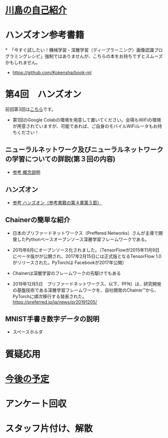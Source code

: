 # [川島の自己紹介](kawashimaken_introduction.md)

# ハンズオン参考書籍 

*　「今すぐ試したい！機械学習・深層学習（ディープラーニング）画像認識プログラミングレシピ」強制ではありませんが、こちらの本をお持ちですとスムーズかもしれません。

* https://github.com/Kokensha/book-ml

# 第4回　ハンズオン

前回第3回は[こちら](handson03.md)です。

* 第1回のGoogle Colabの環境を用意して置いてください。会場もWiFiの環境が用意されていますが、可能であれば、ご自身のモバイルWiFiルータもお持ちください！

## ニューラルネットワーク及びニューラルネットワークの学習についての詳説(第３回の内容)

* [参考 概念説明](./../04_artificial_neural_network.md)

## ハンズオン

* [参考 ハンズオン（参考書籍の第４章第５節）](https://github.com/Kokensha/book-ml/blob/master/Colaboratory/04_05(Chainer_MNIST).ipynb)

## Chainerの簡単な紹介

* 日本のプリファードネットワークス（Preffered Networks）さんが主導で開発したPythonベースオープンソース深層学習フレームワークである。

* 2015年6月にオープンソース化されました。（TensorFlowが2015年11月9日にベータ版がが公開され、2017年2月15日には正式版となるTensorFlow 1.0がリリースされた。PyTorchは Facebookが2017年公開）

* Chainerは深層学習のフレームワークの先駆けでもある

* 2019年12月5日　プリファードネットワークス、以下、PFN）は、研究開発の基盤技術である深層学習フレームワークを、自社開発のChainer™から、PyTorchに順次移行する発表された。https://preferred.jp/ja/news/pr20191205/


## MNIST手書き数字データの説明

* スペースホルダ


# 質疑応用

# [今後の予定](handson_plan.md)

# アンケート回収

# スタッフ片付け、解散
